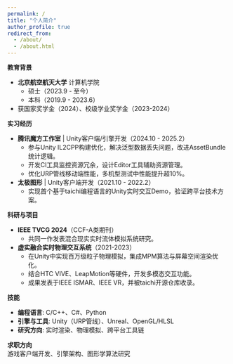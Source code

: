 ```yaml
---
permalink: /
title: "个人简介"
author_profile: true
redirect_from: 
  - /about/
  - /about.html
---
```


**教育背景**  
- **北京航空航天大学** 计算机学院  
  - 硕士（2023.9 - 至今）  
  - 本科（2019.9 - 2023.6）  
- 获国家奖学金（2024）、校级学业奖学金（2023-2024）  

**实习经历**  
- **腾讯魔方工作室** | Unity客户端/引擎开发（2024.10 - 2025.2）  
  - 参与Unity IL2CPP构建优化，解决泛型数据丢失问题，改进AssetBundle统计逻辑。  
  - 开发CI工具监控资源冗余，设计Editor工具辅助资源管理。  
  - 优化URP管线移动端性能，多机型测试中性能提升超10%。  
- **太极图形** | Unity客户端开发（2021.10 - 2022.2）  
  - 实现首个基于taichi编程语言的Unity实时交互Demo，验证跨平台技术方案。  

**科研与项目**  
- **IEEE TVCG 2024**（CCF-A类期刊）  
  - 共同一作发表混合现实实时流体模拟系统研究。  
- **虚实融合实时物理交互系统**（2021-2023）  
  - 在Unity中实现百万级粒子物理模拟，集成MPM算法与屏幕空间渲染优化。  
  - 结合HTC VIVE、LeapMotion等硬件，开发多模态交互功能。  
  - 成果发表于IEEE ISMAR、IEEE VR，并被taichi开源仓库收录。  

**技能**  
- **编程语言**: C/C++、C#、Python  
- **引擎与工具**: Unity（URP管线）、Unreal、OpenGL/HLSL  
- **研究方向**: 实时渲染、物理模拟、跨平台工具链  

**求职方向**  
游戏客户端开发、引擎架构、图形学算法研究  
